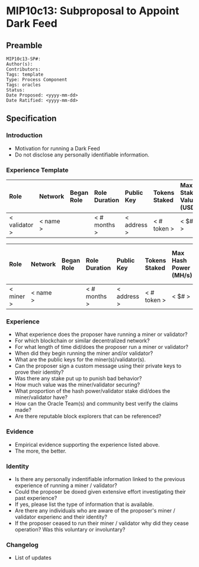 # MIP10c13: Subproposal to Appoint Dark Feed

## Preamble
```
MIP10c13-SP#: 
Author(s):
Contributors:
Tags: template
Type: Process Component
Tags: oracles
Status:
Date Proposed: <yyyy-mm-dd>
Date Ratified: <yyyy-mm-dd>
``` 

## Specification

### Introduction
- Motivation for running a Dark Feed
- Do not disclose any personally identifiable information.

### Experience Template

|      Role     |  Network |  Began Role   | Role Duration | Public Key  | Tokens Staked | Max Stake Value (USD) | Max Network Value (USD) | Can Sign Message w/ Key? |
| :------------ | :--------| :------------ |:------------- | :---------- | :------------ | :-------------------- | :---------------------- | :----------------------- |
| < validator > | < name > | <yyyy-mm-dd > | < # months >  | < address > | < # token >   |         < $# >        |           < # >         |         < bool >         |

|      Role     |  Network |  Began Role   | Role Duration | Public Key  | Tokens Staked | Max Hash Power (MH/s) | Max Network Hash Power (MH/s) | Can Sign Message w/ Key? |
| :------------ | :--------| :------------ |:------------- | :---------- | :------------ | :-------------------- | :---------------------------- | :----------------------- |
|   < miner >   | < name > | <yyyy-mm-dd > | < # months >  | < address > | < # token >   |         < $# >        |             < # >             |         < bool >         |

### Experience
- What experience does the proposer have running a miner or validator?
- For which blockchain or similar decentralized network?
- For what length of time did/does the proposer run a miner or validator?
- When did they begin running the miner and/or validator?
- What are the public keys for the miner(s)/validator(s).
- Can the proposer sign a custom message using their private keys to prove their identity?
- Was there any stake put up to punish bad behavior?
- How much value was the miner/validator securing?
- What proportion of the hash power/validator stake did/does the miner/validator have?
- How can the Oracle Team(s) and community best verify the claims made?
- Are there reputable block explorers that can be referenced?

### Evidence
- Empirical evidence supporting the experience listed above.
- The more, the better.

### Identity
- Is there any personally indentifiable information linked to the previous experience of running a miner / validator?
- Could the proposer be doxed given extensive effort investigating their past experience?
- If yes, please list the type of information that is available.
- Are there any individuals who are aware of the proposer's miner / validator experienc and their identity?
- If the proposer ceased to run their miner / validator why did they cease operation? Was this voluntary or involuntary?

### Changelog
- List of updates
